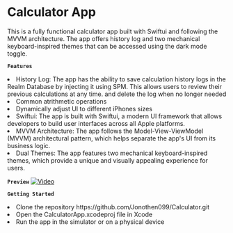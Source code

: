 # Calculator App 

This is a fully functional calculator app built with Swiftui and following the MVVM architecture. The app offers history log and two mechanical keyboard-inspired themes that can be accessed using the dark mode toggle.



**`Features`**

<li>History Log: The app has the ability to save calculation history logs in the Realm Database by injecting it using SPM. This allows users to review their previous calculations at any time. and delete the log when no longer needed
<li>Common atrithmetic operations
<li>Dynamically adjust UI to different iPhones sizes
<li>Swiftui: The app is built with Swiftui, a modern UI framework that allows developers to build user interfaces across all Apple platforms.
<li>MVVM Architecture: The app follows the Model-View-ViewModel (MVVM) architectural pattern, which helps separate the app's UI from its business logic.
<li>Dual Themes: The app features two mechanical keyboard-inspired themes, which provide a unique and visually appealing experience for users.

**`Preview`**
[![Video](https://drive.google.com/uc?export=view&id=1ZkGljn6sugjdL24-uNZt51m9A5CeK8m1)](https://drive.google.com/file/d/1ZkGljn6sugjdL24-uNZt51m9A5CeK8m1/view)



**`Getting Started`**
<li>Clone the repository https://github.com/Jonothen099/Calculator.git
<li>Open the CalculatorApp.xcodeproj file in Xcode
<li>Run the app in the simulator or on a physical device


